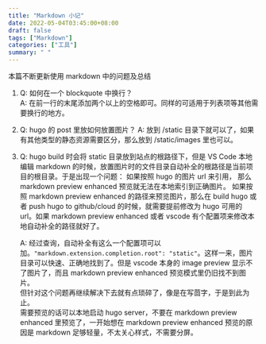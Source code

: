 ```yaml
---
title: "Markdown 小记"
date: 2022-05-04T03:45:00+08:00
draft: false
tags: ["Markdown"]
categories: ["工具"]
summary: " "
---
```


本篇不断更新使用 markdown 中的问题及总结

1. Q: 如何在一个 blockquote 中换行？  
   A: 在前一行的末尾添加两个以上的空格即可。同样的可适用于列表项等其他需要换行的地方。


2. Q: hugo 的 post 里放如何放置图片？
   A: 放到 /static 目录下就可以了，如果有其他类型的静态资源需要区分，那么放到 /static/images 里也可以。

3. Q: hugo build 时会将 static 目录放到站点的根路径下，但是 VS Code 本地编辑 markdown 的时候，放置图片时的文件目录自动补全的根路径是当前项目的根目录。于是出现一个问题：
   如果按照 hugo 的图片 url 来引用， 那么 markdown preview enhanced 预览就无法在本地索引到正确图片。
   如果按照 markdown preview enhanced 的路径来预览图片，那么在 build hugo 或者 push hugo to github/cloud 的时候，就需要提前修改为 hugo 可用的 url。如果 markdown preview enhanced 或者 vscode 有个配置项来修改本地自动补全的路径就好了。
   
   A: 经过查询，自动补全有这么一个配置项可以加。`"markdown.extension.completion.root": "static"`。这样一来，图片目录可以快速、正确地找到了。但是 vscode 本身的 image preview 显示不了图片了，而且 markdown preview enhanced 预览模式里仍旧找不到图片。  
   但针对这个问题再继续解决下去就有点琐碎了，像是在写茴字，于是到此为止。  
   需要预览的话可以本地启动 hugo server，不要在 markdown preview enhanced 里预览了，一开始想在 markdown preview enhanced 预览的原因是 markdown 足够轻量，不太关心样式，不需要分屏。
